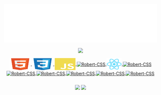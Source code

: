 <p align="center">
  <img src="header.svg" />
</p> 

<div align="center">
  <a href="https://github.com/Robert663">
  <img align="center" height="165em" src="https://github-readme-stats.vercel.app/api?username=Robert663&show_icons=true&theme=dark&include_all_commits=true&count_private=true"/>
</div>

  <div  align="center" style="display: inline_block"><br>
    <img align="center" alt="Robert-HTML" height="40" width="70" src="https://raw.githubusercontent.com/devicons/devicon/master/icons/html5/html5-original.svg">
    <img align="center" alt="Robert-CSS" height="40" width="70" src="https://raw.githubusercontent.com/devicons/devicon/master/icons/css3/css3-original.svg">
    <img align="center" alt="Robert-Js" height="40" width="70"src="https://raw.githubusercontent.com/devicons/devicon/master/icons/javascript/javascript-plain.svg">
    <img align="center" alt="Robert-CSS" height="40" width="70" src="https://cdn.jsdelivr.net/gh/devicons/devicon/icons/typescript/typescript-original.svg" />
    <img align="center" alt="Robert-React" height="40" width="50" src="https://raw.githubusercontent.com/devicons/devicon/master/icons/react/react-original.svg">
    <img align="center" alt="Robert-CSS" height="40" width="70" src="https://cdn.jsdelivr.net/gh/devicons/devicon/icons/nodejs/nodejs-original.svg" />
    <img align="center" alt="Robert-CSS" height="40" width="70" src="https://cdn.jsdelivr.net/gh/devicons/devicon/icons/python/python-original.svg" />
    <img align="center" alt="Robert-CSS" height="50" width="70" src="https://cdn.jsdelivr.net/gh/devicons/devicon/icons/docker/docker-original.svg" />
    <img align="center" alt="Robert-CSS" height="40" width="70" src="https://cdn.jsdelivr.net/gh/devicons/devicon/icons/postgresql/postgresql-plain.svg" />
    <img align="center" alt="Robert-CSS" height="40" width="50" src="https://cdn.jsdelivr.net/gh/devicons/devicon/icons/git/git-original.svg">  
    <img align="center" alt="Robert-CSS" height="35" width="70" src="https://cdn.jsdelivr.net/gh/devicons/devicon/icons/vscode/vscode-original.svg" />
    
##

<div> 
  <a href = "mailto:robertcosta1797@gmail.com"><img src="https://img.shields.io/badge/-Gmail-%23333?style=for-the-badge&logo=gmail&logoColor=white" target="_blank"></a>
  <a href="https://www.linkedin.com/in/robert-costa-944a57234/target="_blank"><img src="https://img.shields.io/badge/-LinkedIn-%230077B5?style=for-the-badge&logo=linkedin&logoColor=white" target="_blank"></a> 
 

</div>
